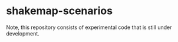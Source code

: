 # shakemap-scenarios
Note, this repository consists of experimental code that is still under development.